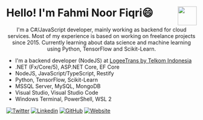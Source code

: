 # Hello! I'm Fahmi Noor Fiqri😄 <img align='right' src="https://media.giphy.com/media/WUlplcMpOCEmTGBtBW/giphy.gif" width="50">

<p align="center">
I'm a C#/JavaScript developer, mainly working as backend for
cloud services. Most of my experience is based on working on
freelance projects since 2015. Currently learning about data
science and machine learning using Python, TensorFlow and
Scikit-Learn.
</p>

* I'm a backend developer (NodeJS) at [LogeeTrans by Telkom Indonesia](https://logeetrans.com)
* .NET (Fx/Core/5), ASP.NET Core, EF Core
* NodeJS, JavaScript/TypeScript, Restify
* Python, TensorFlow, Scikit-Learn
* MSSQL Server, MySQL, MongoDB
* Visual Studio, Visual Studio Code
* Windows Terminal, PowerShell, WSL 2

[![Twitter](https://img.shields.io/twitter/follow/fahminoorfiqri?style=for-the-badge)](https://twitter.com/fahminoorfiqri)
[![Linkedin](https://img.shields.io/badge/-fahminoorfiqri-blue?style=for-the-badge&logo=Linkedin)](https://www.linkedin.com/in/fahmi-noor-fiqri)
[![GitHub](https://img.shields.io/github/followers/fahminlb33?label=follow&style=for-the-badge)](https://github.com/fahminlb33)
[![Website](https://img.shields.io/badge/Website-Kodesiana-blue?style=for-the-badge)](https://kodesiana.com)
